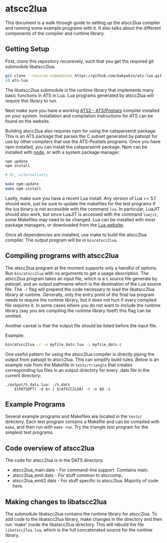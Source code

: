 # atscc2lua

This document is a walk through guide to setting up the atscc2lua compiler and running
some example programs with it. It also talks about the different components of the compiler
and runtime library.

## Getting Setup

First, clone this repository recursively, such that you get the required git submodule libatscc2lua.

```sh
git clone --recurse-submodules https://github.com/bakpakin/ats-lua.git
cd ats-lua
```

The libatscc2lua submodule is the runtime library that implements many basic functions in ATS
in Lua. Lua programs generated by atscc2lua will require this library to run.

Next make sure you have a working [ATS2 - ATS/Postiats](http://www.ats-lang.org/)
compiler installed on your system. Installation and compilation
instructions for ATS can be found on the website.

Building atscc2lua also requires npm for using the catsparsemit package. This is an ATS
package that parses the C subset generated by patsopt for use by other compilers that use the
ATS-Postiats programs. Once you have npm installed, you can install the catsparsemit package.
Npm can be installed with [node](https://nodejs.org/), or with a system package manager.

```sh
npm update
npm install

# Or, alternatively

make npm-update
make npm-install
```

Lastly, make sure you have a recent Lua install. Any version of Lua >= 5.1 should work, just be sure
to update the makefiles for the test programs if the lua binary is not accessible with the command
`lua`. In particular, LuaJIT should also work, but since LuaJIT is accessed with the command `luajit`, some Makefiles may need to be changed. Lua can be installed with most package managers,
or downloaded from the [Lua website](https://www.lua.org/). 

Once all dependencies are installed, use make to build the atscc2lua compiler. The output program
will be in `bin/atscc2lua`. 

## Compiling programs with atscc2lua

The atscc2lua program at the moment supports only a handful of options.
Run `bin/atscc2lua` with no arguments to get a usage description. The atscc2lua
program takes an input file, which is a c source file generate by patsopt, and an output
pathname which is the destination of the Lua source file. The `-r` flag will prepend the
code necessary to load the libatscc2lua library at runtime. Generally, only the entry point
of the final lua program needs to require the runtime library, but it does not hurt if every compiled
file requires it. In some cases where you do not want to include the runtime
library (say you are compiling the runtime library itself) this flag can be omitted.

Another caveat is that the output file should be listed before the input file.

Example:
```sh
bin/atscc2lua -r -o myfile_dats.lua -i myfile_dats.c
```

One useful pattern for using the atscc2lua compiler is directly piping the output from patsopt to
atscc2lua. This can simplify build rules. Below is an example rule from the Makefile
in `tests/triangle` that creates corresponding lua files
in an output directory for every .dats file in the current directory:
```make
./output/%_dats.lua: ./%.dats
	$(PATSOPT) -d $< | $(ATSCC2LUA) -r -o $@ -i
```

## Example Programs

Several example programs and Makefiles are located in the `tests/` directory.
Each test program contains a Makefile and can be compiled with `make`, and then run with `make run`.
Try the triangle test program for the simplest test programs.

## Code overview of atscc2lua

The code for atscc2lua is in the DATS directory. 

* atscc2lua\_main.dats - For command-line support. Comtains main.
* atscc2lua\_emit.dats - For stuff common to atsccomp.
* atscc2lua\_emit2.dats - For stuff specific to atscc2lua. Majority of code here.

## Making changes to libatscc2lua

The submodule libatscc2lua contains the runtime library for atscc2lua.
To add code to the libatscc2lua library, make changes in the directory and then run 'make' inside
the libatscc2lua directory. This will rebuild the file `libatscc2lua.lua`, which is the full 
concatenated source for the runtime library.
